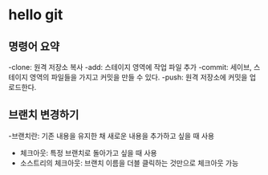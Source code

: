 # hello git

## 명령어 요약

-clone: 원격 저장소 복사
-add: 스테이지 영역에 작업 파일 추가
-commit: 세이브, 스테이지 영역의 파일들을 가지고 커밋을 만들 수 있다. 
-push: 원격 저장소에 커밋을 업로드한다. 

## 브랜치 변경하기 
-브랜치란: 기존 내용을 유지한 채 새로운 내용을 추가하고 싶을  때 사용
- 체크아웃: 특정 브랜치로 돌아가고 싶을 때 사용
- 소스트리의 체크아웃: 브랜치 이름을 더블 클릭하는 것만으로 체크아웃 가능 

